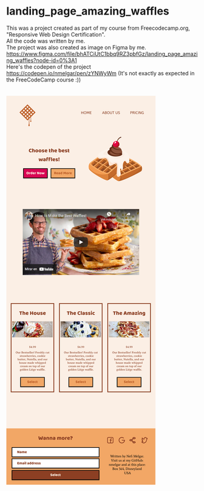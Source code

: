 # landing_page_amazing_waffles
This was a project created as part of my course from Freecodecamp.org, "Responsive Web Design Certification".<br>
All the code was written by me.<br>
The project was also created as image on Figma by me. https://www.figma.com/file/bhATCiUtC1bbq9RZ3pbfGz/landing_page_amazing_waffles?node-id=0%3A1 <br>
Here's the codepen of the project https://codepen.io/nmelgar/pen/zYNWyWm (It's not exactly as expected in the FreeCodeCamp course :)) <br>
<br>
<br>
![figma_landing_page_amazing_waffles](https://github.com/nmelgar/landing_page_amazing_waffles/blob/main/figma_landing_page_amazing_waffles.png?raw=true)
